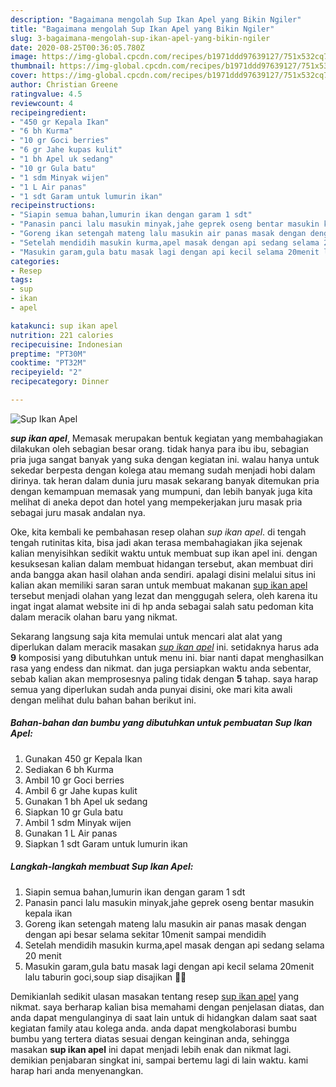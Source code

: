 ```yaml
---
description: "Bagaimana mengolah Sup Ikan Apel yang Bikin Ngiler"
title: "Bagaimana mengolah Sup Ikan Apel yang Bikin Ngiler"
slug: 3-bagaimana-mengolah-sup-ikan-apel-yang-bikin-ngiler
date: 2020-08-25T00:36:05.780Z
image: https://img-global.cpcdn.com/recipes/b1971ddd97639127/751x532cq70/sup-ikan-apel-foto-resep-utama.jpg
thumbnail: https://img-global.cpcdn.com/recipes/b1971ddd97639127/751x532cq70/sup-ikan-apel-foto-resep-utama.jpg
cover: https://img-global.cpcdn.com/recipes/b1971ddd97639127/751x532cq70/sup-ikan-apel-foto-resep-utama.jpg
author: Christian Greene
ratingvalue: 4.5
reviewcount: 4
recipeingredient:
- "450 gr Kepala Ikan"
- "6 bh Kurma"
- "10 gr Goci berries"
- "6 gr Jahe kupas kulit"
- "1 bh Apel uk sedang"
- "10 gr Gula batu"
- "1 sdm Minyak wijen"
- "1 L Air panas"
- "1 sdt Garam untuk lumurin ikan"
recipeinstructions:
- "Siapin semua bahan,lumurin ikan dengan garam 1 sdt"
- "Panasin panci lalu masukin minyak,jahe geprek oseng bentar masukin kepala ikan"
- "Goreng ikan setengah mateng lalu masukin air panas masak dengan dengan api besar selama sekitar 10menit sampai mendidih"
- "Setelah mendidih masukin kurma,apel masak dengan api sedang selama 20 menit"
- "Masukin garam,gula batu masak lagi dengan api kecil selama 20menit lalu taburin goci,soup siap disajikan ✌🏻"
categories:
- Resep
tags:
- sup
- ikan
- apel

katakunci: sup ikan apel 
nutrition: 221 calories
recipecuisine: Indonesian
preptime: "PT30M"
cooktime: "PT32M"
recipeyield: "2"
recipecategory: Dinner

---
```



![Sup Ikan Apel](https://img-global.cpcdn.com/recipes/b1971ddd97639127/751x532cq70/sup-ikan-apel-foto-resep-utama.jpg)

<b><i>sup ikan apel</i></b>, Memasak merupakan bentuk kegiatan yang membahagiakan dilakukan oleh sebagian besar orang. tidak hanya para ibu ibu, sebagian pria juga sangat banyak yang suka dengan kegiatan ini. walau hanya untuk sekedar berpesta dengan kolega atau memang sudah menjadi hobi dalam dirinya. tak heran dalam dunia juru masak sekarang banyak ditemukan pria dengan kemampuan memasak yang mumpuni, dan lebih banyak juga kita melihat di aneka depot dan hotel yang mempekerjakan juru masak pria sebagai juru masak andalan nya.



Oke, kita kembali ke pembahasan resep olahan <i>sup ikan apel</i>. di tengah tengah rutinitas kita, bisa jadi akan terasa membahagiakan jika sejenak kalian menyisihkan sedikit waktu untuk membuat sup ikan apel ini. dengan kesuksesan kalian dalam membuat hidangan tersebut, akan membuat diri anda bangga akan hasil olahan anda sendiri. apalagi disini melalui situs ini kalian akan memiliki saran saran untuk membuat makanan <u>sup ikan apel</u> tersebut menjadi olahan yang lezat dan menggugah selera, oleh karena itu ingat ingat alamat website ini di hp anda sebagai salah satu pedoman kita dalam meracik olahan baru yang nikmat.


Sekarang langsung saja kita memulai untuk mencari alat alat yang diperlukan dalam meracik masakan <u><i>sup ikan apel</i></u> ini. setidaknya harus ada <b>9</b> komposisi yang dibutuhkan untuk menu ini. biar nanti dapat menghasilkan rasa yang endess dan nikmat. dan juga persiapkan waktu anda sebentar, sebab kalian akan memprosesnya paling tidak dengan <b>5</b> tahap. saya harap semua yang diperlukan sudah anda punyai disini, oke mari kita awali dengan melihat dulu bahan bahan berikut ini.

<!--inarticleads1-->

##### Bahan-bahan dan bumbu yang dibutuhkan untuk pembuatan Sup Ikan Apel:

1. Gunakan 450 gr Kepala Ikan
1. Sediakan 6 bh Kurma
1. Ambil 10 gr Goci berries
1. Ambil 6 gr Jahe kupas kulit
1. Gunakan 1 bh Apel uk sedang
1. Siapkan 10 gr Gula batu
1. Ambil 1 sdm Minyak wijen
1. Gunakan 1 L Air panas
1. Siapkan 1 sdt Garam untuk lumurin ikan




<!--inarticleads2-->

##### Langkah-langkah membuat Sup Ikan Apel:

1. Siapin semua bahan,lumurin ikan dengan garam 1 sdt
1. Panasin panci lalu masukin minyak,jahe geprek oseng bentar masukin kepala ikan
1. Goreng ikan setengah mateng lalu masukin air panas masak dengan dengan api besar selama sekitar 10menit sampai mendidih
1. Setelah mendidih masukin kurma,apel masak dengan api sedang selama 20 menit
1. Masukin garam,gula batu masak lagi dengan api kecil selama 20menit lalu taburin goci,soup siap disajikan ✌🏻




Demikianlah sedikit ulasan masakan tentang resep <u>sup ikan apel</u> yang nikmat. saya berharap kalian bisa memahami dengan penjelasan diatas, dan anda dapat mengulanginya di saat lain untuk di hidangkan dalam saat saat kegiatan family atau kolega anda. anda dapat mengkolaborasi bumbu bumbu yang tertera diatas sesuai dengan keinginan anda, sehingga masakan <b>sup ikan apel</b> ini dapat menjadi lebih enak dan nikmat lagi. demikian penjabaran singkat ini, sampai bertemu lagi di lain waktu. kami harap hari anda menyenangkan.
